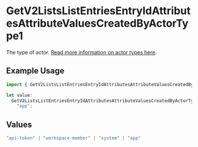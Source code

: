 # GetV2ListsListEntriesEntryIdAttributesAttributeValuesCreatedByActorType1

The type of actor. [Read more information on actor types here](/docs/actors).

## Example Usage

```typescript
import { GetV2ListsListEntriesEntryIdAttributesAttributeValuesCreatedByActorType1 } from "attio-js/models/operations/getv2listslistentriesentryidattributesattributevalues.js";

let value:
  GetV2ListsListEntriesEntryIdAttributesAttributeValuesCreatedByActorType1 =
    "app";
```

## Values

```typescript
"api-token" | "workspace-member" | "system" | "app"
```